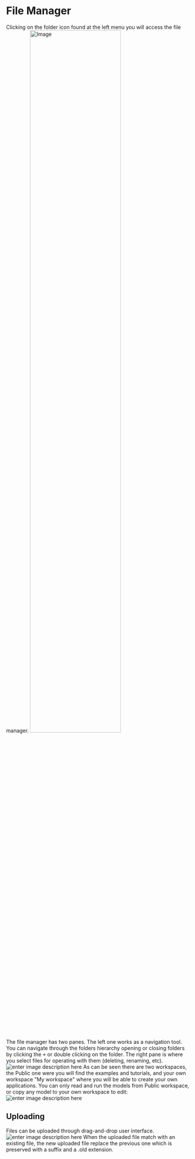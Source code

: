 # File Manager
Clicking on the folder icon found at the left menu you will access the file manager.
<img alt="Image" title="icon coco" src="http://img.pyplan.org/FileManger-Open_small.png" width="70%"/>

The file manager has two panes. The left one works as a navigation tool. You can navigate through the folders hierarchy opening or closing folders by clicking the <kbd>+</kbd> or double clicking on the folder.
The right pane is where you select files for operating with them (deleting, renaming, etc).
![enter image description here](http://img.pyplan.org/FileManager-home.png)
As can be seen there are two workspaces, the Public one were you will find the examples and tutorials, and your own workspace "My workspace" where you will be able to create your own applications.
You can only read and run the models from Public workspace, or copy any model to your own workspace to edit:
![enter image description here](http://img.pyplan.org/FileManager-CopyIn.png)

## Uploading
Files can be uploaded through drag-and-drop user interface.
![enter image description here](http://img.pyplan.org/FileManager-upload.gif)
When the uploaded file match with an existing file, the new uploaded file replace the previous one which is preserved with a suffix and a .old extension.

<!--stackedit_data:
eyJoaXN0b3J5IjpbNjM0MDY3NDI1LDE3NDk4NDcyNTMsLTE1Mj
A2NzI5MDEsNzY4MTYzNDY2LC02MDc1MjQ5NjQsNTY2NTc5NjY2
LC0yMTE1MDg2NTAyLDE0NTMwMTQyODIsLTYyMDg2MjMzNywtMT
U4NTU2MDAwNiwxNDA1MTkzMTQ4LDE0NDI0MDk4NjEsODIyNDM1
NTQ0LDIwNzIyOTQyOTEsLTI4Nzk5MjIyNCwxNzQzMTgxNzA3LC
0xMjIxODU5ODAzLDQ2MDk5OTgyOCwtMjkzMDI1MzE2LDE3NDUy
MzI1NThdfQ==
-->